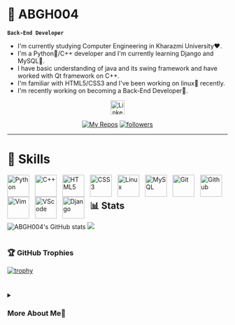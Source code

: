 # 🤖 ABGH004
**`Back-End Developer`**

- I'm currently studying Computer Engineering in Kharazmi University❤️.
- I'm a Python🐍/C++ developer and I'm currently learning Django and MySQL🐬.
- I have basic understanding of java and its swing framework and have worked with Qt framework on C++.
- I'm familiar with HTML5/CSS3 and I've been working on linux🐧 recently.
- I'm recently working on becoming a Back-End Developer💪.

<p align="center">
  <a href="https://www.linkedin.com/in/alireza-bagheri-b52439298/"><img width="32px" alt="LinkedIn" title="LinkedIn" src="https://i.imgur.com/yRpa1dQ.png"/></a>
</p>

<p align="center">
  <a href="https://github.com/ABGH004?tab=repositories">
    <img alt="My Repos" title="My repositories" src="https://custom-icon-badges.demolab.com/badge/-My%20Repos-blue?style=for-the-badge&logoColor=white&logo=repo"/></a>
  <a href="https://github.com/ABGH004?tab=followers">
    <img alt="followers" title="Follow me on Github" src="https://custom-icon-badges.demolab.com/github/followers/ABGH004?color=236ad3&labelColor=1155ba&style=for-the-badge&logo=person-add&label=Follow&logoColor=white"/></a>
</p>

___

# 💪 Skills
<img align="left" alt="Python" width="50px" style="padding-right:10px;" src="https://cdn.jsdelivr.net/gh/devicons/devicon/icons/python/python-original.svg"/>
<img align="left" alt="C++" width="50px" style="padding-right:10px;" src="https://cdn.jsdelivr.net/gh/devicons/devicon/icons/cplusplus/cplusplus-original.svg"/>
<img align="left" alt="HTML5" width="50px" style="padding-right:10px;" src="https://cdn.jsdelivr.net/gh/devicons/devicon/icons/html5/html5-original.svg" />
<img align="left" alt="CSS3" width="50px" style="padding-right:10px;" src="https://cdn.jsdelivr.net/gh/devicons/devicon/icons/css3/css3-original.svg" />
<img align="left" alt="Linux" width="50px" style="padding-right:10px;" src="https://cdn.jsdelivr.net/gh/devicons/devicon/icons/linux/linux-original.svg" />
<img align="left" alt="MySQL" width="50px" style="padding-right:10px;" src="https://cdn.jsdelivr.net/gh/devicons/devicon/icons/mysql/mysql-original.svg" />
<img align="left" alt="Git" width="50px" style="padding-right:10px;" src="https://cdn.jsdelivr.net/gh/devicons/devicon/icons/git/git-original.svg" />
<img align="left" alt="Github" width="50px" style="padding-right:10px;" src="https://cdn.jsdelivr.net/gh/devicons/devicon/icons/github/github-original.svg" />
<img align="left" alt="Vim" width="50px" style="padding-right:10px;" src="https://cdn.jsdelivr.net/gh/devicons/devicon/icons/vim/vim-original.svg" />
<img align="left" alt="VScode" width="50px" style="padding-right:10px;" src="https://cdn.jsdelivr.net/gh/devicons/devicon/icons/vscode/vscode-original.svg" />
<img align="left" alt="Django" width="50px" style="padding-right:10px;" src="https://cdn.jsdelivr.net/gh/devicons/devicon/icons/django/django-plain.svg" />
<br>

#

## 📊 Stats

![ABGH004's GitHub stats](https://github-readme-stats.vercel.app/api?username=ABGH004&show_icons=true&theme=transparent)
![](https://github-readme-stats.vercel.app/api/top-langs/?username=ABGH004&theme=dark&hide_border=true&include_all_commits=false&count_private=false&layout=compact)
#

### 🏆 GitHub Trophies
[![trophy](https://github-profile-trophy.vercel.app/?username=ABGH004&theme=onedark)](https://github.com/ryo-ma/github-profile-trophy)

#

<details>
  <summary><h3>More About Me👨</h3></summary>
  When I was 14 years old I started learning C# for a short period of time. 
  I was influenced by game industry and wanted to become a game developer.
  But then I changed my direction and started learning Python. 
  In early years of entering this new digital world I had a really slow pace of learning and I was just experimenting different things to find my true interests.
  I learned basics in turtle and pygame frameworks. Then I started learning HTML/CSS.
  After attending to university I started to learn C++/Qt and a little bit of java/swing for my university courses and learned basics of linux, vim, git and github by myself.
  I'm currently learning MySQL along with Django framework. I want to become a Back-End Developer but I'm also passionate to learn AI and machine learning.
</details>
